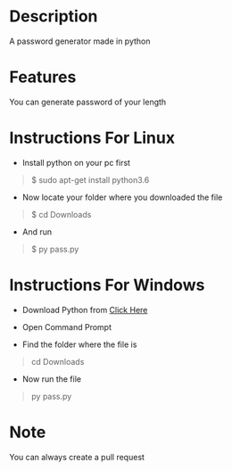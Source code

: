 # Description
A password generator made in python

# Features
You can generate password of your length

# Instructions For Linux
- Install python on your pc first

> $ sudo apt-get install python3.6

- Now locate your folder where you downloaded the file

> $ cd Downloads

- And run

> $ py pass.py

# Instructions For Windows
- Download Python from [Click Here](https://python.org)

- Open Command Prompt

- Find the folder where the file is

> cd Downloads

- Now run the file

> py pass.py

# Note
You can always create a pull request

